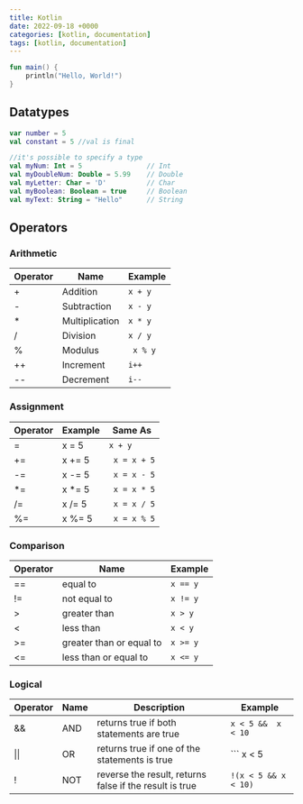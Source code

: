 ```yaml
---
title: Kotlin
date: 2022-09-18 +0000
categories: [kotlin, documentation]
tags: [kotlin, documentation]
---
```


```kotlin
fun main() {
    println("Hello, World!")
}
```

## Datatypes

```kotlin
var number = 5
val constant = 5 //val is final

//it's possible to specify a type
val myNum: Int = 5                // Int
val myDoubleNum: Double = 5.99    // Double
val myLetter: Char = 'D'          // Char
val myBoolean: Boolean = true     // Boolean
val myText: String = "Hello"      // String
```

## Operators

### Arithmetic

|Operator |Name     |Example           |
|---------|---------|------------------|
|   +   |Addition        |``` x + y ```|
|   -   |Subtraction     |``` x - y ```|
|   *   |Multiplication  |``` x * y ```|
|   /   |Division        |``` x / y ```|
|   %   |Modulus         |``` x % y``` |
|   ++  |Increment       | ``` i++ ``` |
|   --  |Decrement       | ``` i-- ``` |

### Assignment

|Operator |Example  |Same As         |
|---------|---------|----------------|
|    =    |  x = 5  | ``` x + y ```  |
|   +=    |  x += 5 |``` x = x + 5```|
|   -=    |  x -= 5 |``` x = x - 5```|
|   *=    |  x *= 5 |``` x = x * 5```|
|   /=    |  x /= 5 |``` x = x / 5```|
|   %=    |  x %= 5 |``` x = x % 5```|

### Comparison

|Operator|Name                    |Example       |
|--------|------------------------|--------------|
|   ==   |equal to                |``` x == y ```|
|   !=   |not equal to            |``` x != y ```|
|   >    |greater than            |``` x > y ``` |
|   <    |less than               |``` x < y ``` |
|   >=   |greater than or equal to|``` x >= y ```|
|   <=   |less than or equal to   |``` x <= y ```|

### Logical

|Operator  |Name|Description                                            |Example|
|----------|----|-------------------------------------------------------|---------------------------|
|    &&    |AND |returns true if both statements are true               | ``` x < 5 &&  x < 10 ```  |
|   \|\|   |OR  |returns true if one of the statements is true          | ``` x < 5 || x < 4 ```    |
|    !     |NOT |reverse the result, returns false if the result is true|``` !(x < 5 && x < 10) ``` |
